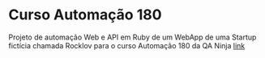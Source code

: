 # Curso Automação 180
Projeto de automação Web e API em Ruby de um WebApp de uma Startup fictícia chamada Rocklov para o curso Automação 180 da QA Ninja [link](https://qaninja.academy/curso/180/)
